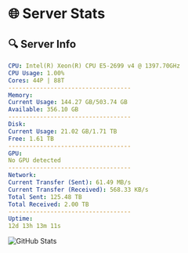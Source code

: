 # 🌐 Server Stats
## 🔍 Server Info
```yaml
CPU: Intel(R) Xeon(R) CPU E5-2699 v4 @ 1397.70GHz
CPU Usage: 1.00%
Cores: 44P | 88T
-----------------------------------
Memory:
Current Usage: 144.27 GB/503.74 GB
Available: 356.10 GB
-----------------------------------
Disk:
Current Usage: 21.02 GB/1.71 TB
Free: 1.61 TB
-----------------------------------
GPU:
No GPU detected
-----------------------------------
Network:
Current Transfer (Sent): 61.49 MB/s
Current Transfer (Received): 568.33 KB/s
Total Sent: 125.48 TB
Total Received: 2.00 TB
-----------------------------------
Uptime:
12d 13h 13m 11s
```
![GitHub Stats](https://img.shields.io/badge/Updated-2025-02-20_11:56:29-blue)